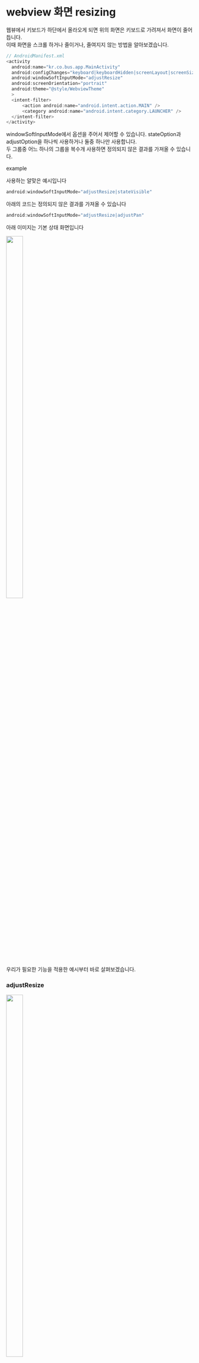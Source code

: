 # webview 화면 resizing 

웹뷰에서 키보드가 하단에서 올라오게 되면 위의 화면은 키보드로 가려져서 화면이 줄어듭니다.   
이때 화면을 스크롤 하거나 줄이거나, 줄여지지 않는 방법을 알아보겠습니다.  

```java
// AndroidManifest.xml
<activity
  android:name="kr.co.bus.app.MainActivity"
  android:configChanges="keyboard|keyboardHidden|screenLayout|screenSize|orientation"
  android:windowSoftInputMode="adjustResize"
  android:screenOrientation="portrait"
  android:theme="@style/WebviewTheme"
  >
  <intent-filter>
      <action android:name="android.intent.action.MAIN" />
      <category android:name="android.intent.category.LAUNCHER" />
  </intent-filter>
</activity>
```

windowSoftInputMode에서 옵션을 주어서 제어할 수 있습니다.
stateOption과 adjustOption을 하나씩 사용하거나 둘중 하나만 사용합니다.   
두 그룹중 어느 하나의 그룹을 복수개 사용하면 정의되지 않은 결과를 가져올 수 있습니다.   

example

사용하는 알맞은 예시입니다

```java
android:windowSoftInputMode="adjustResize|stateVisible"
```

아래의 코드는 정의되지 않은 결과를 가져올 수 있습니다

```java
android:windowSoftInputMode="adjustResize|adjustPan"
```

아래 이미지는 기본 상태 화면입니다  

<img src="https://user-images.githubusercontent.com/72545732/143866209-4f160d17-84c3-4a05-82d9-9d7aee4465a8.png" width="30%" height="50%">


우리가 필요한 기능을 적용한 예시부터 바로 살펴보겠습니다.

### adjustResize

<img src="https://user-images.githubusercontent.com/72545732/143866259-660f1c61-8e92-4710-b010-b827f8fecdc1.png" width="30%" height="50%">

`android:windowSoftInputMode="adjustResize"`를 적용한 화면입니다.   
상단의 화면은 스크롤이 가능하고 하단에 존재하는 툴바가 키보드 위로 올라온 것을 확인할 수 있습니다.  
키보드 위로 기존의 웹뷰가 resizing 됩니다   

### adjustPan

<img src="https://user-images.githubusercontent.com/72545732/143866011-eaae2a7e-e75a-4685-8720-0cb027d44963.png" width="30%" height="50%">

`android:windowSoftInputMode="adjustPan"`를 적용한 화면입니다.   
상단의 화면은 스크롤이 가능하고 하단에 존재하는 툴바가 키보드 위로 올라오지 않은 것을 확인할 수 있습니다.  
키보드 위로 기존의 웹뷰가 resizing 되지 않습니다   
위 화면에서는 최하단의 툴바는 키보드로 인해 노출이 되지 않습니다.  

### adjustUnspecified

<img src="https://user-images.githubusercontent.com/72545732/143866060-3f1d067a-12eb-4be2-a54c-bfd4be8af01c.png" width="30%" height="50%">

`android:windowSoftInputMode="adjustUnspecified"`를 적용한 화면입니다.   
상단의 화면은 스크롤이 가능하고 하단에 존재하는 툴바가 키보드 위로 올라온 것을 확인할 수 있습니다.  
키보드 위로 기존의 웹뷰가 resizing 됩니다

adjustUnspecified는 시스템이 adjustPan|adjustResize중 자동으로 선택합니다. 해당 창의 콘텐츠가 스크롤 할 수 있는 레이아웃이라면 화면을 자동으로 resizing 해줍니다

> 어떻게 동작하는지 신기하네요


### stateOptions
제가 문서를 읽고 파악한 stateOptions 옵션은 액티비티간 전환시나 액티비티에 입력 포커스가 있는경우에 옵션을 주어서 제어하는 경우인것 으로 파악하였습니다.    
현재는 웹뷰만 작업, 따로 액티비티간 전환을 하거나 액티비티에 직접 인풋창을 생성하지 않고 있으므로 문서에 나온 개념만 나열하고 넘어가겠습니다.   

##### stateUnspecified
시스템이 적당한 상태를 선택하거나 테마 설정에 의존합니다

##### stateUnchanged
액티비티가 앞으로 나올때 키보드가 마지막으로 사용된 상태(숨김 또는 표시)를 유지합니다

##### stateHidden
다른 액티비티에서 해당 액티비티로 이동하는 경우 키보드가 숨겨집니다.

##### stateAlwaysHidden
액티비티의 기본 창에 입력포커스가 있는경우 항상 숨겨집니다

##### stateVisible
액티비티로 이동하는 경우 키보드가 표시됩니다.

##### stateAlwaysVisible
액티비티로 이동하는 경우 키보드가 표시됩니다.


출처 : https://developer.android.com/guide/topics/manifest/activity-element#wsoft